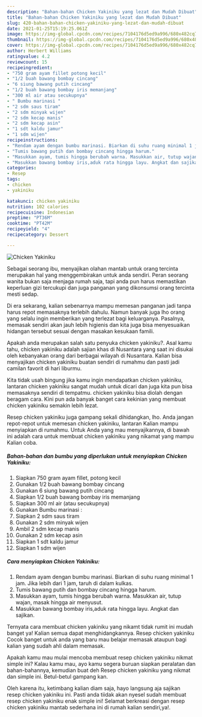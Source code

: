```yaml
---
description: "Bahan-bahan Chicken Yakiniku yang lezat dan Mudah Dibuat"
title: "Bahan-bahan Chicken Yakiniku yang lezat dan Mudah Dibuat"
slug: 420-bahan-bahan-chicken-yakiniku-yang-lezat-dan-mudah-dibuat
date: 2021-01-25T15:19:25.061Z
image: https://img-global.cpcdn.com/recipes/7104176d5ed9a996/680x482cq70/chicken-yakiniku-foto-resep-utama.jpg
thumbnail: https://img-global.cpcdn.com/recipes/7104176d5ed9a996/680x482cq70/chicken-yakiniku-foto-resep-utama.jpg
cover: https://img-global.cpcdn.com/recipes/7104176d5ed9a996/680x482cq70/chicken-yakiniku-foto-resep-utama.jpg
author: Herbert Williams
ratingvalue: 4.2
reviewcount: 15
recipeingredient:
- "750 gram ayam fillet potong kecil"
- "1/2 buah bawang bombay cincang"
- "6 siung bawang putih cincang"
- "1/2 buah bawang bombay iris memanjang"
- "300 ml air atau secukupnya"
- " Bumbu marinasi "
- "2 sdm saus tiram"
- "2 sdm minyak wijen"
- "2 sdm kecap manis"
- "2 sdm kecap asin"
- "1 sdt kaldu jamur"
- "1 sdm wijen"
recipeinstructions:
- "Rendam ayam dengan bumbu marinasi. Biarkan di suhu ruang minimal 1 jam. Jika lebih dari 1 jam, taruh di dalam kulkas."
- "Tumis bawang putih dan bombay cincang hingga harum."
- "Masukkan ayam, tumis hingga berubah warna. Masukkan air, tutup wajan, masak hingga air menyusut."
- "Masukkan bawang bombay iris,aduk rata hingga layu. Angkat dan sajikan."
categories:
- Resep
tags:
- chicken
- yakiniku

katakunci: chicken yakiniku 
nutrition: 102 calories
recipecuisine: Indonesian
preptime: "PT36M"
cooktime: "PT42M"
recipeyield: "4"
recipecategory: Dessert

---
```



![Chicken Yakiniku](https://img-global.cpcdn.com/recipes/7104176d5ed9a996/680x482cq70/chicken-yakiniku-foto-resep-utama.jpg)

Sebagai seorang ibu, menyajikan olahan mantab untuk orang tercinta merupakan hal yang menggembirakan untuk anda sendiri. Peran seorang  wanita bukan saja menjaga rumah saja, tapi anda pun harus memastikan keperluan gizi tercukupi dan juga panganan yang dikonsumsi orang tercinta mesti sedap.

Di era  sekarang, kalian sebenarnya mampu memesan panganan jadi tanpa harus repot memasaknya terlebih dahulu. Namun banyak juga lho orang yang selalu ingin memberikan yang terlezat bagi keluarganya. Pasalnya, memasak sendiri akan jauh lebih higienis dan kita juga bisa menyesuaikan hidangan tersebut sesuai dengan masakan kesukaan famili. 



Apakah anda merupakan salah satu penyuka chicken yakiniku?. Asal kamu tahu, chicken yakiniku adalah sajian khas di Nusantara yang saat ini disukai oleh kebanyakan orang dari berbagai wilayah di Nusantara. Kalian bisa menyajikan chicken yakiniku buatan sendiri di rumahmu dan pasti jadi camilan favorit di hari liburmu.

Kita tidak usah bingung jika kamu ingin mendapatkan chicken yakiniku, lantaran chicken yakiniku sangat mudah untuk dicari dan juga kita pun bisa memasaknya sendiri di tempatmu. chicken yakiniku bisa diolah dengan beragam cara. Kini pun ada banyak banget cara kekinian yang membuat chicken yakiniku semakin lebih lezat.

Resep chicken yakiniku juga gampang sekali dihidangkan, lho. Anda jangan repot-repot untuk memesan chicken yakiniku, lantaran Kalian mampu menyiapkan di rumahmu. Untuk Anda yang mau menyajikannya, di bawah ini adalah cara untuk membuat chicken yakiniku yang nikamat yang mampu Kalian coba.

<!--inarticleads1-->

##### Bahan-bahan dan bumbu yang diperlukan untuk menyiapkan Chicken Yakiniku:

1. Siapkan 750 gram ayam fillet, potong kecil
1. Gunakan 1/2 buah bawang bombay cincang
1. Gunakan 6 siung bawang putih cincang
1. Siapkan 1/2 buah bawang bombay iris memanjang
1. Siapkan 300 ml air (atau secukupnya)
1. Gunakan  Bumbu marinasi :
1. Siapkan 2 sdm saus tiram
1. Gunakan 2 sdm minyak wijen
1. Ambil 2 sdm kecap manis
1. Gunakan 2 sdm kecap asin
1. Siapkan 1 sdt kaldu jamur
1. Siapkan 1 sdm wijen




<!--inarticleads2-->

##### Cara menyiapkan Chicken Yakiniku:

1. Rendam ayam dengan bumbu marinasi. Biarkan di suhu ruang minimal 1 jam. Jika lebih dari 1 jam, taruh di dalam kulkas.
1. Tumis bawang putih dan bombay cincang hingga harum.
1. Masukkan ayam, tumis hingga berubah warna. Masukkan air, tutup wajan, masak hingga air menyusut.
1. Masukkan bawang bombay iris,aduk rata hingga layu. Angkat dan sajikan.




Ternyata cara membuat chicken yakiniku yang nikamt tidak rumit ini mudah banget ya! Kalian semua dapat menghidangkannya. Resep chicken yakiniku Cocok banget untuk anda yang baru mau belajar memasak ataupun bagi kalian yang sudah ahli dalam memasak.

Apakah kamu mau mulai mencoba membuat resep chicken yakiniku nikmat simple ini? Kalau kamu mau, ayo kamu segera buruan siapkan peralatan dan bahan-bahannya, kemudian buat deh Resep chicken yakiniku yang nikmat dan simple ini. Betul-betul gampang kan. 

Oleh karena itu, ketimbang kalian diam saja, hayo langsung aja sajikan resep chicken yakiniku ini. Pasti anda tiidak akan nyesel sudah membuat resep chicken yakiniku enak simple ini! Selamat berkreasi dengan resep chicken yakiniku mantab sederhana ini di rumah kalian sendiri,ya!.

